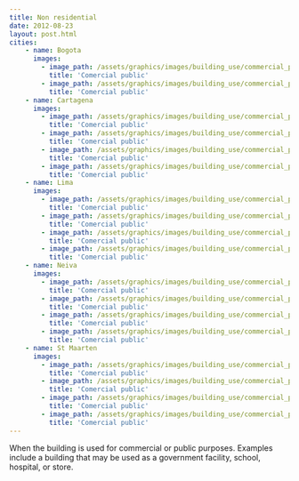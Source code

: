 ```yaml
---
title: Non residential
date: 2012-08-23
layout: post.html
cities:
    - name: Bogota
      images:
        - image_path: /assets/graphics/images/building_use/commercial_public_bogota_01.jpg
          title: 'Comercial public'
        - image_path: /assets/graphics/images/building_use/commercial_public_bogota_02.jpg
          title: 'Comercial public'
    - name: Cartagena
      images:
        - image_path: /assets/graphics/images/building_use/commercial_public_cartagena_01.png
          title: 'Comercial public'
        - image_path: /assets/graphics/images/building_use/commercial_public_cartagena_02.png
          title: 'Comercial public'
        - image_path: /assets/graphics/images/building_use/commercial_public_cartagena_03.png
          title: 'Comercial public'
        - image_path: /assets/graphics/images/building_use/commercial_public_cartagena_04.png
          title: 'Comercial public'
    - name: Lima
      images:
        - image_path: /assets/graphics/images/building_use/commercial_public_lima_01.png
          title: 'Comercial public'
        - image_path: /assets/graphics/images/building_use/commercial_public_lima_02.png
          title: 'Comercial public'
        - image_path: /assets/graphics/images/building_use/commercial_public_lima_03.png
          title: 'Comercial public'
        - image_path: /assets/graphics/images/building_use/commercial_public_lima_04.png
          title: 'Comercial public'
    - name: Neiva
      images:
        - image_path: /assets/graphics/images/building_use/commercial_public_neiva_01.png
          title: 'Comercial public'
        - image_path: /assets/graphics/images/building_use/commercial_public_neiva_02.png
          title: 'Comercial public'
        - image_path: /assets/graphics/images/building_use/commercial_public_neiva_03.png
          title: 'Comercial public'
        - image_path: /assets/graphics/images/building_use/commercial_public_neiva_04.png
          title: 'Comercial public'    
    - name: St Maarten
      images:
        - image_path: /assets/graphics/images/building_use/commercial_public_st_maarten_01.png
          title: 'Comercial public'
        - image_path: /assets/graphics/images/building_use/commercial_public_st_maarten_02.png
          title: 'Comercial public'
        - image_path: /assets/graphics/images/building_use/commercial_public_st_maarten_03.png
          title: 'Comercial public'
        - image_path: /assets/graphics/images/building_use/commercial_public_st_maarten_04.png
          title: 'Comercial public'
---
```

When the building is used for commercial or public purposes. Examples include a building that may be used as a government facility, school, hospital, or store.